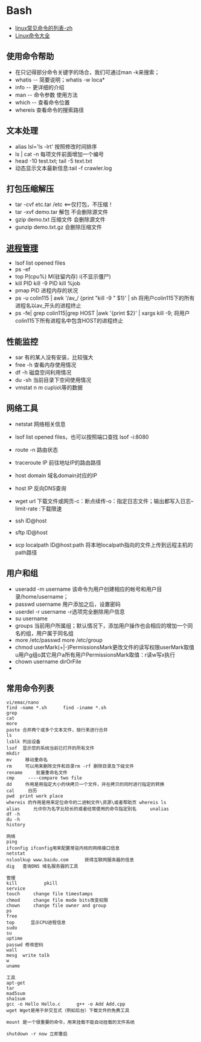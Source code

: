 # Bash
* [linux常见命令的列表-zh](http://www.pixelbeat.org/cmdline_zh_CN.html)
* [Linux命令大全](http://man.linuxde.net/grep)

## 使用命令帮助

* 在只记得部分命令关键字的场合，我们可通过man -k来搜索；
* whatis -- 简要说明；whatis -w loca*
* info -- 更详细的介绍
* man -- 命令参数 使用方法
* which -- 查看命令位置
* whereis 查看命令的搜索路径

## 文本处理
* alias lsl='ls -lrt' 按照修改时间排序
* ls | cat -n 每项文件前面增加一个编号
* head -10 test.txt; tail -5 text.txt
* 动态显示文本最新信息:tail -f crawler.log

## 打包压缩解压
* tar -cvf etc.tar /etc <==仅打包，不压缩！
* tar -xvf demo.tar  解包 不会删除源文件
* gzip demo.txt  压缩文件 会删除源文件
* gunzip demo.txt.gz 会删除压缩文件

## [进程管理](http://linuxtools-rst.readthedocs.io/zh_CN/latest/base/05_process_manage.html#id10)
* lsof list opened files
* ps -ef
* top P(cpu%) M(驻留内存) i(不显示僵尸)
* kill PID kill -9 PID kill %job
* pmap PID 进程内存的状况
* ps -u colin115 |  awk '/av_/ {print "kill -9 " $1}' | sh  将用户colin115下的所有进程名以av_开头的进程终止
* ps -fe| grep colin115|grep HOST |awk '{print $2}' | xargs kill -9;  将用户colin115下所有进程名中包含HOST的进程终止

## 性能监控
* sar 有的某人没有安装，比较强大
* free -h 查看内存使用情况
* df -h 磁盘空间利用情况
* du -sh 当前目录下空间使用情况
* vmstat n m cup\io\等的数据

## 网络工具
* netstat 网络相关信息
* lsof list opened files，也可以按照端口查找 lsof -i:8080
* route -n 路由状态
* traceroute IP 前往地址IP的路由路径
* host domain 域名domain对应的IP
* host IP 反向DNS查询

* wget url 下载文件或网页-c：断点续传-o：指定日志文件；输出都写入日志–limit-rate :下载限速
* ssh ID@host
* sftp ID@host
* scp localpath ID@host:path 将本地localpath指向的文件上传到远程主机的path路径

## 用户和组
* useradd -m username 该命令为用户创建相应的帐号和用户目录/home/username；
* passwd username 用户添加之后，设置密码
* userdel -r username -r选项完全删除用户信息
* su username
* groups 当前用户所属组；默认情况下，添加用户操作也会相应的增加一个同名的组，用户属于同名组
* more /etc/passwd more /etc/group
* chmod userMark(+|-)PermissionsMark更改文件的读写权限userMark取值u用户g组o其它用户a所有用户PermissionsMark取值：r读w写x执行
* chown username dirOrFile
* 

## 常用命令列表

```
vi/emac/nano
find -name *.sh      find -iname *.sh
grep
cat
more
paste 合并两个或多个文本文件，按行来进行合并
ls
lsblk 列出设备
lsof  显示您的系统当前已打开的所有文件
mkdir
mv     移动重命名
rm     可以用来删除文件和目录rm -rf 删除目录及下级文件
rename     批量重命名文件
cmp     ----compare two file
dd     作用是用指定大小的块拷贝一个文件，并在拷贝的同时进行指定的转换
cal     日历
pwd  print work place
whereis 的作用是用来定位命令的二进制文件\资源\或者帮助页 whereis ls
alias     允许你为名字比较长的或者经常使用的命令指定别名     unalias
df -h
du -h
history

网络
ping
ifconfig ifconfig用来配置常驻内核的网络接口信息
netstat
nsloolkup www.baidu.com      获得互联网服务器的信息
dig   查询DNS 域名服务器的工具

管理
kill          pkill
service
touch     change file timestamps
chmod     change file mode bits改变权限
chown     change file owner and group
ps
free   
top      显示CPU进程信息
sudo
su
uptime
passwd 修改密码
wall
mesg  write talk
w
uname

工具
apt-get
tar
mad5sum                       
sha1sum
gcc -o Hello Hello.c      g++ -o Add Add.cpp
wget Wget是用于非交互式（例如后台）下载文件的免费工具

mount 是一个很重要的命令，用来挂载不能自动挂载的文件系统

shutdown -r now 立即重启
```